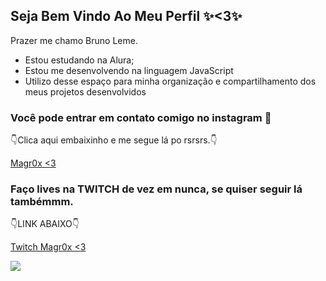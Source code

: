 ## Seja Bem Vindo Ao Meu Perfil ✨<3✨

Prazer me chamo Bruno Leme. 

- Estou estudando na Alura;
- Estou me desenvolvendo na linguagem JavaScript
- Utilizo desse espaço para minha organização e compartilhamento dos meus projetos desenvolvidos

### Você pode entrar em contato comigo no instagram 📲
👇Clica aqui embaixinho e me segue lá po rsrsrs.👇

[Magr0x <3](https://www.instagram.com/magr0x?igsh=MWc4amgyNmxnZWNubw%3D%3D)

### Faço lives na TWITCH de vez em nunca, se quiser seguir lá tambémmm.

👇LINK ABAIXO👇

[Twitch Magr0x <3](https://www.twitch.tv/magr0x)


![](https://media1.tenor.com/m/LajtbK1DKFoAAAAC/muichiro-tokito.gif)
